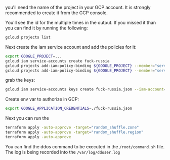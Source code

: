 you'll need the name of the project in your GCP account. It is strongly recommended to create it from the GCP console.

You'll see the id for the multiple times in the output. If you missed it than you can find it by running the following:
```bash
gcloud projects list
```
Next create the iam service account and add the policies for it:
```bash
export GOOGLE_PROJECT=...
gcloud iam service-accounts create fuck-russia
gcloud projects add-iam-policy-binding ${GOOGLE_PROJECT} --member="serviceAccount:fuck-russia@${GOOGLE_PROJECT}.iam.gserviceaccount.com" --role=roles/cloudjobdiscovery.admin
gcloud projects add-iam-policy-binding ${GOOGLE_PROJECT} --member="serviceAccount:fuck-russia@${GOOGLE_PROJECT}.iam.gserviceaccount.com" --role=roles/compute.admin
```
grab the keys:
```bash
gcloud iam service-accounts keys create fuck-russia.json --iam-account=fuck-russia@${GOOGLE_PROJECT}.iam.gserviceaccount.com
```

Create env var to authorize in GCP:
```bash
export GOOGLE_APPLICATION_CREDENTIALS=./fuck-russia.json
```

Next you can run the
```bash
terraform apply -auto-approve -target="random_shuffle.zone"
terraform apply -auto-approve -target="random_shuffle.region"
terraform apply -auto-approve
```

You can find the ddos command to be executed in the `/root/command.sh` file.
The log is being recorded into the `/var/log/ddoser.log`